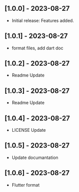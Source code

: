 ## [1.0.0] - 2023-08-27
- Initial release: Features added.

## [1.0.1] - 2023-08-27
- format files, add dart doc

## [1.0.2] - 2023-08-27
- Readme Update

## [1.0.3] - 2023-08-27
- Readme Update

## [1.0.4] - 2023-08-27
- LICENSE Update

## [1.0.5] - 2023-08-27
- Update documantation

## [1.0.6] - 2023-08-27
- Flutter format